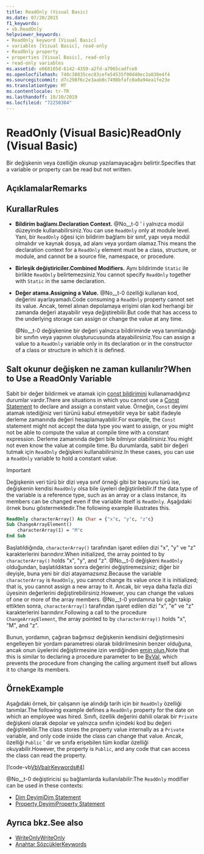 ```yaml
---
title: ReadOnly (Visual Basic)
ms.date: 07/20/2015
f1_keywords:
- vb.ReadOnly
helpviewer_keywords:
- ReadOnly keyword [Visual Basic]
- variables [Visual Basic], read-only
- ReadOnly property
- properties [Visual Basic], read-only
- read-only variables
ms.assetid: e868185d-6142-4359-a2fd-a7965cadfce8
ms.openlocfilehash: 748c38835cec83cefe54535f90d40ec3a030e4f4
ms.sourcegitcommit: d7c298f6c2e3aab0c7498bfafc0a0a94ea1fe23e
ms.translationtype: MT
ms.contentlocale: tr-TR
ms.lasthandoff: 10/10/2019
ms.locfileid: "72250384"
---
```

# <a name="readonly-visual-basic"></a><span data-ttu-id="3c6ce-102">ReadOnly (Visual Basic)</span><span class="sxs-lookup"><span data-stu-id="3c6ce-102">ReadOnly (Visual Basic)</span></span>
<span data-ttu-id="3c6ce-103">Bir değişkenin veya özelliğin okunup yazılamayacağını belirtir.</span><span class="sxs-lookup"><span data-stu-id="3c6ce-103">Specifies that a variable or property can be read but not written.</span></span>  
  
## <a name="remarks"></a><span data-ttu-id="3c6ce-104">Açıklamalar</span><span class="sxs-lookup"><span data-stu-id="3c6ce-104">Remarks</span></span>  
  
## <a name="rules"></a><span data-ttu-id="3c6ce-105">Kurallar</span><span class="sxs-lookup"><span data-stu-id="3c6ce-105">Rules</span></span>  
  
- <span data-ttu-id="3c6ce-106">**Bildirim bağlamı.**</span><span class="sxs-lookup"><span data-stu-id="3c6ce-106">**Declaration Context.**</span></span> <span data-ttu-id="3c6ce-107">@No__t-0 ' i yalnızca modül düzeyinde kullanabilirsiniz.</span><span class="sxs-lookup"><span data-stu-id="3c6ce-107">You can use `ReadOnly` only at module level.</span></span> <span data-ttu-id="3c6ce-108">Yani, bir `ReadOnly` öğesi için bildirim bağlamı bir sınıf, yapı veya modül olmalıdır ve kaynak dosya, ad alanı veya yordam olamaz.</span><span class="sxs-lookup"><span data-stu-id="3c6ce-108">This means the declaration context for a `ReadOnly` element must be a class, structure, or module, and cannot be a source file, namespace, or procedure.</span></span>  
  
- <span data-ttu-id="3c6ce-109">**Birleşik değiştiriciler.**</span><span class="sxs-lookup"><span data-stu-id="3c6ce-109">**Combined Modifiers.**</span></span> <span data-ttu-id="3c6ce-110">Aynı bildirimde `Static` ile birlikte `ReadOnly` belirtemezsiniz.</span><span class="sxs-lookup"><span data-stu-id="3c6ce-110">You cannot specify `ReadOnly` together with `Static` in the same declaration.</span></span>  
  
- <span data-ttu-id="3c6ce-111">**Değer atama.**</span><span class="sxs-lookup"><span data-stu-id="3c6ce-111">**Assigning a Value.**</span></span> <span data-ttu-id="3c6ce-112">@No__t-0 özelliği kullanan kod, değerini ayarlayamadı.</span><span class="sxs-lookup"><span data-stu-id="3c6ce-112">Code consuming a `ReadOnly` property cannot set its value.</span></span> <span data-ttu-id="3c6ce-113">Ancak, temel alınan depolamaya erişimi olan kod herhangi bir zamanda değeri atayabilir veya değiştirebilir.</span><span class="sxs-lookup"><span data-stu-id="3c6ce-113">But code that has access to the underlying storage can assign or change the value at any time.</span></span>  
  
     <span data-ttu-id="3c6ce-114">@No__t-0 değişkenine bir değeri yalnızca bildiriminde veya tanımlandığı bir sınıfın veya yapının oluşturucusunda atayabilirsiniz.</span><span class="sxs-lookup"><span data-stu-id="3c6ce-114">You can assign a value to a `ReadOnly` variable only in its declaration or in the constructor of a class or structure in which it is defined.</span></span>  
  
## <a name="when-to-use-a-readonly-variable"></a><span data-ttu-id="3c6ce-115">Salt okunur değişken ne zaman kullanılır?</span><span class="sxs-lookup"><span data-stu-id="3c6ce-115">When to Use a ReadOnly Variable</span></span>  
 <span data-ttu-id="3c6ce-116">Sabit bir değer bildirmek ve atamak için [const bildirimini](../../../visual-basic/language-reference/statements/const-statement.md) kullanamadığınız durumlar vardır.</span><span class="sxs-lookup"><span data-stu-id="3c6ce-116">There are situations in which you cannot use a [Const Statement](../../../visual-basic/language-reference/statements/const-statement.md) to declare and assign a constant value.</span></span> <span data-ttu-id="3c6ce-117">Örneğin, `Const` deyimi atamak istediğiniz veri türünü kabul etmeyebilir veya bir sabit ifadeyle derleme zamanında değeri hesaplamayabilir.</span><span class="sxs-lookup"><span data-stu-id="3c6ce-117">For example, the `Const` statement might not accept the data type you want to assign, or you might not be able to compute the value at compile time with a constant expression.</span></span> <span data-ttu-id="3c6ce-118">Derleme zamanında değeri bile bilmiyor olabilirsiniz.</span><span class="sxs-lookup"><span data-stu-id="3c6ce-118">You might not even know the value at compile time.</span></span> <span data-ttu-id="3c6ce-119">Bu durumlarda, sabit bir değeri tutmak için `ReadOnly` değişkeni kullanabilirsiniz.</span><span class="sxs-lookup"><span data-stu-id="3c6ce-119">In these cases, you can use a `ReadOnly` variable to hold a constant value.</span></span>  
  
> [!IMPORTANT]
> <span data-ttu-id="3c6ce-120">Değişkenin veri türü bir dizi veya sınıf örneği gibi bir başvuru türü ise, değişkenin kendisi `ReadOnly` olsa bile üyeleri değiştirilebilir.</span><span class="sxs-lookup"><span data-stu-id="3c6ce-120">If the data type of the variable is a reference type, such as an array or a class instance, its members can be changed even if the variable itself is `ReadOnly`.</span></span> <span data-ttu-id="3c6ce-121">Aşağıdaki örnek bunu göstermektedir.</span><span class="sxs-lookup"><span data-stu-id="3c6ce-121">The following example illustrates this.</span></span>  
  
 ```vb
 ReadOnly characterArray() As Char = {"x"c, "y"c, "z"c}
 Sub ChangeArrayElement()
     characterArray(1) = "M"c
 End Sub
 ```
  
 <span data-ttu-id="3c6ce-122">Başlatıldığında, `characterArray()` tarafından işaret edilen dizi "x", "y" ve "z" karakterlerini barındırır.</span><span class="sxs-lookup"><span data-stu-id="3c6ce-122">When initialized, the array pointed to by `characterArray()` holds "x", "y", and "z".</span></span> <span data-ttu-id="3c6ce-123">@No__t-0 değişkeni `ReadOnly` olduğundan, başlatıldıktan sonra değerini değiştiremezsiniz; diğer bir deyişle, buna yeni bir dizi atayamazsınız.</span><span class="sxs-lookup"><span data-stu-id="3c6ce-123">Because the variable `characterArray` is `ReadOnly`, you cannot change its value once it is initialized; that is, you cannot assign a new array to it.</span></span> <span data-ttu-id="3c6ce-124">Ancak, bir veya daha fazla dizi üyesinin değerlerini değiştirebilirsiniz.</span><span class="sxs-lookup"><span data-stu-id="3c6ce-124">However, you can change the values of one or more of the array members.</span></span> <span data-ttu-id="3c6ce-125">@No__t-0 yordamına bir çağrı takip ettikten sonra, `characterArray()` tarafından işaret edilen dizi "x", "e" ve "z" karakterlerini barındırır.</span><span class="sxs-lookup"><span data-stu-id="3c6ce-125">Following a call to the procedure `ChangeArrayElement`, the array pointed to by `characterArray()` holds "x", "M", and "z".</span></span>
  
 <span data-ttu-id="3c6ce-126">Bunun, yordamın, çağıran bağımsız değişkenin kendisini değiştirmesini engelleyen bir yordam parametresi olarak bildirilmesinin benzer olduğuna, ancak onun üyelerini değiştirmesine izin verdiğinden [emin olun.](byval.md)</span><span class="sxs-lookup"><span data-stu-id="3c6ce-126">Note that this is similar to declaring a procedure parameter to be [ByVal](byval.md), which prevents the procedure from changing the calling argument itself but allows it to change its members.</span></span>  
  
## <a name="example"></a><span data-ttu-id="3c6ce-127">Örnek</span><span class="sxs-lookup"><span data-stu-id="3c6ce-127">Example</span></span>

<span data-ttu-id="3c6ce-128">Aşağıdaki örnek, bir çalışanın işe alındığı tarih için bir `ReadOnly` özelliği tanımlar.</span><span class="sxs-lookup"><span data-stu-id="3c6ce-128">The following example defines a `ReadOnly` property for the date on which an employee was hired.</span></span> <span data-ttu-id="3c6ce-129">Sınıfı, özellik değerini dahili olarak bir `Private` değişkeni olarak depolar ve yalnızca sınıfın içindeki kod bu değeri değiştirebilir.</span><span class="sxs-lookup"><span data-stu-id="3c6ce-129">The class stores the property value internally as a `Private` variable, and only code inside the class can change that value.</span></span> <span data-ttu-id="3c6ce-130">Ancak, özelliği `Public` ' dır ve sınıfa erişebilen tüm kodlar özelliği okuyabilir.</span><span class="sxs-lookup"><span data-stu-id="3c6ce-130">However, the property is `Public`, and any code that can access the class can read the property.</span></span>
  
[!code-vb[VbVbalrKeywords#4](~/samples/snippets/visualbasic/VS_Snippets_VBCSharp/VbVbalrKeywords/VB/Class1.vb#4)]
  
<span data-ttu-id="3c6ce-131">@No__t-0 değiştiricisi şu bağlamlarda kullanılabilir:</span><span class="sxs-lookup"><span data-stu-id="3c6ce-131">The `ReadOnly` modifier can be used in these contexts:</span></span>
  
- [<span data-ttu-id="3c6ce-132">Dim Deyimi</span><span class="sxs-lookup"><span data-stu-id="3c6ce-132">Dim Statement</span></span>](../statements/dim-statement.md) 
- [<span data-ttu-id="3c6ce-133">Property Deyimi</span><span class="sxs-lookup"><span data-stu-id="3c6ce-133">Property Statement</span></span>](../statements/property-statement.md)  
  
## <a name="see-also"></a><span data-ttu-id="3c6ce-134">Ayrıca bkz.</span><span class="sxs-lookup"><span data-stu-id="3c6ce-134">See also</span></span>

- [<span data-ttu-id="3c6ce-135">WriteOnly</span><span class="sxs-lookup"><span data-stu-id="3c6ce-135">WriteOnly</span></span>](writeonly.md)
- [<span data-ttu-id="3c6ce-136">Anahtar Sözcükler</span><span class="sxs-lookup"><span data-stu-id="3c6ce-136">Keywords</span></span>](../keywords/index.md)

